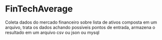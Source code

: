 # FinTechAverage
Coleta dados do mercado financeiro sobre lista de ativos composta em um arquivo, trata os dados achando possiveis pontos de entrada, armazena o resultado em um arquivo csv ou json ou mysql
